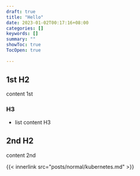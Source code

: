 ```yaml
---
draft: true
title: "Hello"
date: 2023-01-02T00:17:16+08:00
categories: []
keywords: []
summary: ""
showToc: true
TocOpen: true
  
---
```


## 1st H2

content 1st

### H3
* list content H3

## 2nd H2

content 2nd

{{< innerlink src="posts/normal/kubernetes.md" >}}  